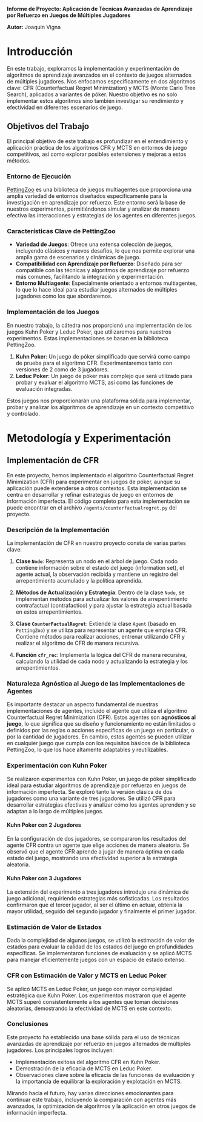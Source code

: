 **Informe de Proyecto: Aplicación de Técnicas Avanzadas de Aprendizaje por Refuerzo en Juegos de Múltiples Jugadores**

**Autor:** Joaquin Vigna

# Introducción

En este trabajo, exploramos la implementación y experimentación de algoritmos de aprendizaje avanzados en el contexto de juegos alternados de múltiples jugadores. Nos enfocamos específicamente en dos algoritmos clave: CFR (Counterfactual Regret Minimization) y MCTS (Monte Carlo Tree Search), aplicados a variantes de póker. Nuestro objetivo es no solo implementar estos algoritmos sino también investigar su rendimiento y efectividad en diferentes escenarios de juego.
## Objetivos del Trabajo

El principal objetivo de este trabajo es profundizar en el entendimiento y aplicación práctica de los algoritmos CFR y MCTS en entornos de juego competitivos, así como explorar posibles extensiones y mejoras a estos métodos.

### Entorno de Ejecución

[PettingZoo](https://pettingzoo.farama.org/index.html) es una biblioteca de juegos multiagentes que proporciona una amplia variedad de entornos diseñados específicamente para la investigación en aprendizaje por refuerzo. Este entorno será la base de nuestros experimentos, permitiéndonos simular y analizar de manera efectiva las interacciones y estrategias de los agentes en diferentes juegos.

### Características Clave de PettingZoo

- **Variedad de Juegos**: Ofrece una extensa colección de juegos, incluyendo clásicos y nuevos desafíos, lo que nos permite explorar una amplia gama de escenarios y dinámicas de juego.
- **Compatibilidad con Aprendizaje por Refuerzo**: Diseñado para ser compatible con las técnicas y algoritmos de aprendizaje por refuerzo más comunes, facilitando la integración y experimentación.
- **Entorno Multiagente**: Especialmente orientado a entornos multiagentes, lo que lo hace ideal para estudiar juegos alternados de múltiples jugadores como los que abordaremos.

### Implementación de los Juegos

En nuestro trabajo, la cátedra nos proporcionó una implementación de los juegos Kuhn Poker y Leduc Poker, que utilizaremos para nuestros experimentos. Estas implementaciones se basan en la biblioteca PettingZoo.

1. **Kuhn Poker**: Un juego de póker simplificado que servirá como campo de prueba para el algoritmo CFR. Experimentaremos tanto con versiones de 2 como de 3 jugadores.
2. **Leduc Poker**: Un juego de póker más complejo que será utilizado para probar y evaluar el algoritmo MCTS, así como las funciones de evaluación integradas.

Estos juegos nos proporcionarán una plataforma sólida para implementar, probar y analizar los algoritmos de aprendizaje en un contexto competitivo y controlado.

# Metodología y Experimentación

## Implementación de CFR

En este proyecto, hemos implementado el algoritmo Counterfactual Regret Minimization (CFR) para experimentar en juegos de póker, aunque su aplicación puede extenderse a otros contextos. Esta implementación se centra en desarrollar y refinar estrategias de juego en entornos de información imperfecta. El código completo para esta implementación se puede encontrar en el archivo `/agents/counterfactualregret.py` del proyecto.

### Descripción de la Implementación

La implementación de CFR en nuestro proyecto consta de varias partes clave:

1. **Clase `Node`**: Representa un nodo en el árbol de juego. Cada nodo contiene información sobre el estado del juego (information set), el agente actual, la observación recibida y mantiene un registro del arrepentimiento acumulado y la política aprendida.

2. **Métodos de Actualización y Estrategia**: Dentro de la clase `Node`, se implementan métodos para actualizar los valores de arrepentimiento contrafactual (contrafactico) y para ajustar la estrategia actual basada en estos arrepentimientos.

3. **Clase `CounterFactualRegret`**: Extiende la clase `Agent` (basado en `PettingZoo`) y se utiliza para representar un agente que emplea CFR. Contiene métodos para realizar acciones, entrenar utilizando CFR y realizar el algoritmo de CFR de manera recursiva.

4. **Función `cfr_rec`**: Implementa la lógica del CFR de manera recursiva, calculando la utilidad de cada nodo y actualizando la estrategia y los arrepentimientos.

### Naturaleza Agnóstica al Juego de las Implementaciones de Agentes

Es importante destacar un aspecto fundamental de nuestras implementaciones de agentes, incluido el agente que utiliza el algoritmo Counterfactual Regret Minimization (CFR). Estos agentes son **agnósticos al juego**, lo que significa que su diseño y funcionamiento no están limitados o definidos por las reglas o acciones específicas de un juego en particular, o por la cantidad de jugadores. En cambio, estos agentes se pueden utilizar en cualquier juego que cumpla con los requisitos básicos de la biblioteca PettingZoo, lo que los hace altamente adaptables y reutilizables.































### Experimentación con Kuhn Poker

Se realizaron experimentos con Kuhn Poker, un juego de póker simplificado ideal para estudiar algoritmos de aprendizaje por refuerzo en juegos de información imperfecta. Se exploró tanto la versión clásica de dos jugadores como una variante de tres jugadores. Se utilizó CFR para desarrollar estrategias efectivas y analizar cómo los agentes aprenden y se adaptan a lo largo de múltiples juegos.

#### Kuhn Poker con 2 Jugadores

En la configuración de dos jugadores, se compararon los resultados del agente CFR contra un agente que elige acciones de manera aleatoria. Se observó que el agente CFR aprende a jugar de manera óptima en cada estado del juego, mostrando una efectividad superior a la estrategia aleatoria.

#### Kuhn Poker con 3 Jugadores

La extensión del experimento a tres jugadores introdujo una dinámica de juego adicional, requiriendo estrategias más sofisticadas. Los resultados confirmaron que el tercer jugador, al ser el último en actuar, obtenía la mayor utilidad, seguido del segundo jugador y finalmente el primer jugador.

### Estimación de Valor de Estados

Dada la complejidad de algunos juegos, se utilizó la estimación de valor de estados para evaluar la calidad de los estados del juego en profundidades específicas. Se implementaron funciones de evaluación y se aplicó MCTS para manejar eficientemente juegos con un espacio de estado extenso.

### CFR con Estimación de Valor y MCTS en Leduc Poker

Se aplicó MCTS en Leduc Poker, un juego con mayor complejidad estratégica que Kuhn Poker. Los experimentos mostraron que el agente MCTS superó consistentemente a los agentes que toman decisiones aleatorias, demostrando la efectividad de MCTS en este contexto.

### Conclusiones

Este proyecto ha establecido una base sólida para el uso de técnicas avanzadas de aprendizaje por refuerzo en juegos alternados de múltiples jugadores. Los principales logros incluyen:

- Implementación exitosa del algoritmo CFR en Kuhn Poker.
- Demostración de la eficacia de MCTS en Leduc Poker.
- Observaciones clave sobre la eficacia de las funciones de evaluación y la importancia de equilibrar la exploración y explotación en MCTS.

Mirando hacia el futuro, hay varias direcciones emocionantes para continuar este trabajo, incluyendo la comparación con agentes más avanzados, la optimización de algoritmos y la aplicación en otros juegos de información imperfecta.
